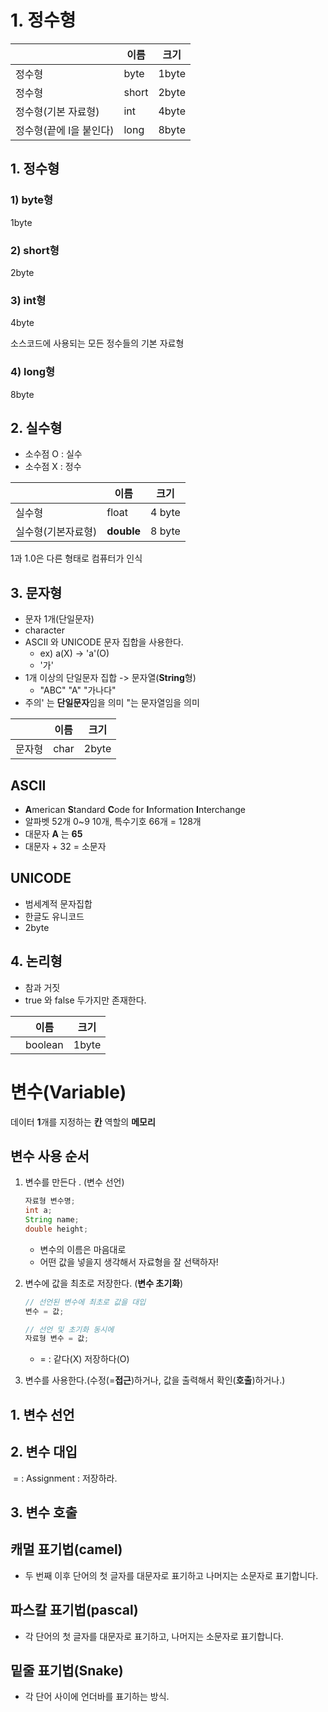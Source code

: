 # 1. 정수형

|                         | 이름  | 크기  |
| ----------------------- | ----- | ----- |
| 정수형                  | byte  | 1byte |
| 정수형                  | short | 2byte |
| 정수형(기본 자료형)     | int   | 4byte |
| 정수형(끝에 l을 붙인다) | long  | 8byte |



## 1. 정수형

### 1) byte형 

1byte  

### 2) short형

2byte

### 3) int형 

4byte

소스코드에 사용되는 모든 정수들의 기본 자료형

### 4) long형

8byte



## 2. 실수형

* 소수점 O : 실수
* 소수점 X : 정수

|                    | 이름       | 크기   |
| ------------------ | ---------- | ------ |
| 실수형             | float      | 4 byte |
| 실수형(기본자료형) | **double** | 8 byte |

1과 1.0은 다른 형태로 컴퓨터가 인식

## 3. 문자형

* 문자 1개(단일문자)
* character
* ASCII 와 UNICODE 문자 집합을 사용한다.
  * ex) a(X) -> 'a'(O)
  * '가'
* 1개 이상의 단일문자 집합 -> 문자열(**String**형)
  * "ABC" "A" "가나다"
* 주의' 는 **단일문자**임을 의미 "는 문자열임을 의미

|        | 이름 | 크기  |
| ------ | ---- | ----- |
| 문자형 | char | 2byte |

## ASCII

* **A**merican **S**tandard **C**ode for **I**nformation **I**nterchange
* 알파벳 52개 0~9 10개, 특수기호 66개 = 128개
* 대문자 **A** 는 **65**
* 대문자 + 32 = 소문자

## UNICODE

* 범세계적 문자집합
* 한글도 유니코드
* 2byte

## 4. 논리형

* 참과 거짓
* true 와 false 두가지만 존재한다.

|      | 이름    | 크기  |
| ---- | ------- | ----- |
|      | boolean | 1byte |





# 변수(Variable)

데이터 **1**개를 지정하는 **칸** 역할의 **메모리**

## 변수 사용 순서

 1. 변수를 만든다 . (변수 선언)

    ```java
    자료형 변수명;
    int a;
    String name;
    double height;
    ```

    * 변수의 이름은 마음대로
    * 어떤 값을 넣을지 생각해서 자료형을 잘 선택하자!

 2. 변수에 값을 최초로 저장한다. (**변수 초기화**)

    ```java
    // 선언된 변수에 최초로 값을 대입
    변수 = 값;
    
    // 선언 및 초기화 동시에
    자료형 변수 = 값;
    ```

    * = : 같다(X) 저장하다(O)

 3. 변수를 사용한다.(수정(=**접근**)하거나, 값을 출력해서 확인(**호출**)하거나.)

## 1. 변수 선언

## 2. 변수 대입

​	= :  Assignment : 저장하라.

## 3. 변수 호출



## 캐멀 표기법(camel)

* 두 번째 이후 단어의 첫 글자를 대문자로 표기하고 나머지는 소문자로 표기합니다.

## 파스칼 표기법(pascal)

* 각 단어의 첫 글자를 대문자로 표기하고, 나머지는 소문자로 표기합니다.

## 밑줄 표기법(Snake)

* 각 단어 사이에 언더바를 표기하는 방식.
